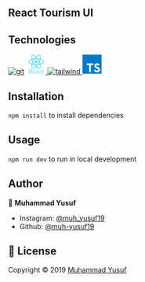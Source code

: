 ## React Tourism UI


## Technologies

<p align="left"><a href="https://git-scm.com/" target="_blank" rel="noreferrer"> <img src="https://www.vectorlogo.zone/logos/git-scm/git-scm-icon.svg" alt="git" width="40" height="40"/></a> <a href="https://reactjs.org/" target="_blank" rel="noreferrer"> <img src="https://raw.githubusercontent.com/devicons/devicon/master/icons/react/react-original-wordmark.svg" alt="react" width="40" height="40"/> </a> <a href="https://tailwindcss.com/" target="_blank" rel="noreferrer"> <img src="https://www.vectorlogo.zone/logos/tailwindcss/tailwindcss-icon.svg" alt="tailwind" width="40" height="40"/> </a> <a href="https://www.typescriptlang.org/" target="_blank" rel="noreferrer"> <img src="https://raw.githubusercontent.com/devicons/devicon/master/icons/typescript/typescript-original.svg" alt="typescript" width="40" height="40"/> </a> </p>

## Installation

`npm install` to install dependencies

## Usage

`npm run dev` to run in local development

## Author

👤 **Muhammad Yusuf**

- Instagram: [@muh_yusuf19](https://instagram.com/muh_yusuf19)
- Github: [@muh-yusuf19](https://github.com/muh-yusuf19)

## 📝 License

Copyright © 2019 [Muhammad Yusuf](https://github.com/muh-yusuf19)